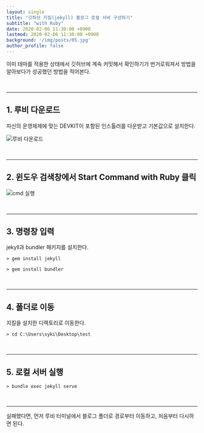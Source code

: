 ```yaml
---
layout: single
title: "깃허브 지킬(jekyll) 블로그 로컬 서버 구성하기"
subtitle: "with Ruby"
date: 2020-02-06 11:30:00 +0900
lastmod: 2020-02-06 11:30:00 +0900
background: '/img/posts/05.jpg'
author_profile: false
---
```


이미 테마를 적용한 상태에서 깃허브에 계속 커밋해서 확인하기가 번거로워져서 방법을 알아보다가 성공했던 방법을 적어본다.

<br/>

---
## 1. 루비 다운로드

자신의 운영체제에 맞는 DEVKIT이 포함된 인스톨러를 다운받고 기본값으로 설치한다.  

![루비 다운로드](https://user-images.githubusercontent.com/59393359/74086021-5649a800-4ac2-11ea-916a-0fa9b518936b.PNG)

<br/>

---

## 2. 윈도우 검색창에서 Start Command with Ruby 클릭

![cmd 실행](https://user-images.githubusercontent.com/59393359/74086033-695c7800-4ac2-11ea-8ab1-94c303a84d8f.PNG)

<br/>

---

## 3. 명령창 입력

jekyll과 bundler 패키지를 설치한다.

```
> gem install jekyll
```

```
> gem install bundler  
```

<br/>

---

## 4. 폴더로 이동

지킬을 설치한 디렉토리로 이동한다.

```
> cd C:\Users\syki\Desktop\test
```

<br/>

---

## 5. 로컬 서버 실행

```
> bundle exec jekyll serve
```

<br/>

---

실패했다면, 먼저 루비 터미널에서 블로그 폴더로 경로부터 이동하고, 처음부터 다시하면 된다.

<br />